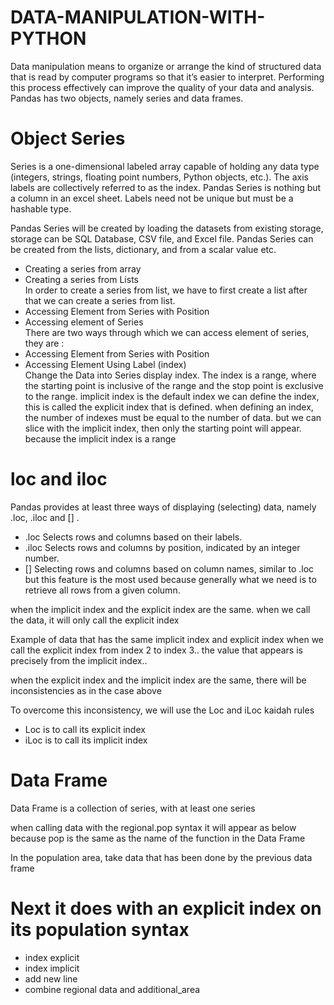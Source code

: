 # DATA-MANIPULATION-WITH-PYTHON
Data manipulation means to organize or arrange the kind of structured data that is read by computer programs so that it’s easier to interpret. Performing this process effectively can improve the quality of your data and analysis.
Pandas has two objects, namely series and data frames.

# Object Series
Series is a one-dimensional labeled array capable of holding any data type (integers, strings, floating point numbers, Python objects, etc.). The axis labels are collectively referred to as the index. Pandas Series is nothing but a column in an excel sheet. Labels need not be unique but must be a hashable type.

Pandas Series will be created by loading the datasets from existing storage, storage can be SQL Database, CSV file, and Excel file. Pandas Series can be created from the lists, dictionary, and from a scalar value etc.

<ul>

  <li>Creating a series from array</li>

  <li>Creating a series from Lists</li>
In order to create a series from list, we have to first create a list after that we can create a series from list.
  
  <li>Accessing Element from Series with Position</li>


<li>Accessing element of Series</li>
There are two ways through which we can access element of series, they are :
 

  <li>Accessing Element from Series with Position</li>
  <li>Accessing Element Using Label (index)</Li>
  Change the Data into Series
  display index. The index is a range, where the starting point is inclusive of the range and the stop point is exclusive to the range.
  implicit index is the default index we can define the index, this is called the explicit index that is defined. when defining an index, the number of indexes must be equal to the number of data.
  but we can slice with the implicit index, then only the starting point will appear. because the implicit index is a range
</ul>

# loc and iloc
Pandas provides at least three ways of displaying (selecting) data, namely .loc, .iloc and [] .
<ul>

  <li>.loc Selects rows and columns based on their labels.</li>

  <li>.iloc Selects rows and columns by position, indicated by an integer number.</li>

  <li>[] Selecting rows and columns based on column names, similar to .loc but this feature is the most used because generally what we need is to retrieve all rows from a given column.</li>
  

</ul>
when the implicit index and the explicit index are the same. when we call the data, it will only call the explicit index


Example of data that has the same implicit index and explicit index
when we call the explicit index from index 2 to index 3.. the value that appears is precisely from the implicit index..

when the explicit index and the implicit index are the same, there will be inconsistencies as in the case above

To overcome this inconsistency, we will use the Loc and iLoc kaidah rules
<ul>

  <li>Loc is to call its explicit index</li>

  <li>iLoc is to call its implicit index</li>

 

</ul>

# Data Frame
Data Frame is a collection of series, with at least one series

when calling data with the regional.pop syntax it will appear as below because pop is the same as the name of the function in the Data Frame

In the population area, take data that has been done by the previous data frame

# Next it does with an explicit index on its population syntax
 <ul>
 

  <li>index explicit</li>

  <li>index implicit</li>

  <li>add new line </li>
<Li> combine regional data and additional_area 
</ul>
